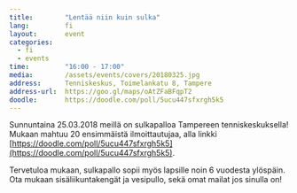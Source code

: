 ```yaml
---
title:        "Lentää niin kuin sulka"
lang:         fi
layout:       event
categories:
  - fi
  - events
time:         "16:00 - 17:00"
media:        /assets/events/covers/20180325.jpg
address:      Tenniskeskus, Toimelankatu 8, Tampere
address-url:  https://goo.gl/maps/oAtZFaBFqpT2
doodle:       https://doodle.com/poll/5ucu447sfxrgh5k5
---
```


Sunnuntaina 25.03.2018 meillä on sulkapalloa Tampereen tenniskeskuksella! Mukaan mahtuu 20 ensimmäistä ilmoittautujaa, alla linkki [https://doodle.com/poll/5ucu447sfxrgh5k5](https://doodle.com/poll/5ucu447sfxrgh5k5).

Tervetuloa mukaan, sulkapallo sopii myös lapsille noin 6 vuodesta ylöspäin. Ota mukaan sisäliikuntakengät ja vesipullo, sekä omat mailat jos sinulla on!
